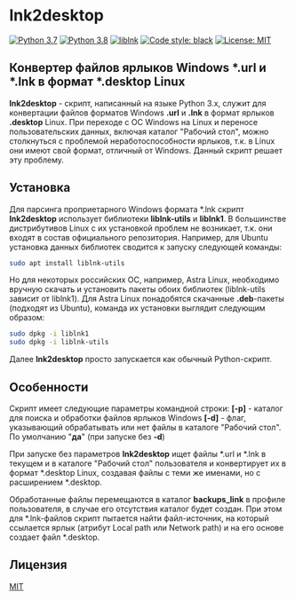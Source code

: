# lnk2desktop
 [![Python 3.7](https://img.shields.io/badge/python-3.7-blue.svg)](https://www.python.org/downloads/release/python-370/) [![Python 3.8](https://img.shields.io/badge/python-3.8-blue.svg)](https://www.python.org/downloads/release/python-380/) [![liblnk](https://img.shields.io/badge/requirements-liblnk-blue.svg)](https://github.com/libyal/liblnk) [![Code style: black](https://img.shields.io/badge/code%20style-black-000000.svg)](https://github.com/psf/black) [![License: MIT](https://img.shields.io/badge/License-MIT-blueviolet.svg)](https://opensource.org/licenses/MIT)
## Конвертер файлов ярлыков Windows *.url и *.lnk в формат *.desktop Linux

**lnk2desktop** - скрипт, написанный на языке Python 3.x, служит для конвертации файлов форматов Windows **.url** и **.lnk** в формат ярлыков **.desktop** Linux. При переходе с ОС Windows на Linux и переносе пользовательских данных, включая каталог "Рабочий стол", можно столкнуться с проблемой неработоспособности ярлыков, т.к. в Linux они имеют свой формат, отличный от Windows. Данный скрипт решает эту проблему.

## Установка
 Для парсинга проприетарного Windows формата *.lnk скрипт **lnk2desktop** использует библиотеки **liblnk-utils** и **liblnk1**. В большинстве дистрибутивов Linux с их установкой проблем не возникает, т.к. они входят в состав официального репозитория. Например, для Ubuntu установка данных библиотек сводится к запуску следующей команды:
```sh
sudo apt install liblnk-utils
```
Но для некоторых российских ОС, например, Astra Linux, необходимо вручную скачать и установить пакеты обоих библиотек (liblnk-utils зависит от liblnk1). Для Astra Linux понадобятся скачанные **.deb**-пакеты (подходят из Ubuntu), команда их установки выглядит следующим образом:
```sh
sudo dpkg -i liblnk1
sudo dpkg -i liblnk-utils
```
Далее **lnk2desktop** просто запускается как обычный Python-скрипт.

## Особенности
Скрипт имеет следующие параметры командной строки:
**[-p]** - каталог для поиска и обработки файлов ярлыков Windows
**[-d]** - флаг, указывающий обрабатывать или нет файлы в каталоге "Рабочий стол". По умолчанию "**да**" (при запуске без **-d**)

При запуске без параметров **lnk2desktop** ищет файлы *.url и *.lnk в текущем и в каталоге "Рабочий стол" пользователя и конвертирует их в формат *.desktop Linux, создавая файлы с теми же именами, но с расширением *.desktop.

Обработанные файлы перемещаются в каталог **backups_link** в профиле пользователя, в случае его отсутствия каталог будет создан. При этом для *.lnk-файлов скрипт пытается найти файл-источник, на который ссылается ярлык (атрибут Local path или Network path) и на его основе создает файл *.desktop.

## Лицензия

[MIT](https://github.com/igor-a-silkin/lnk2desktop/blob/main/LICENSE)
